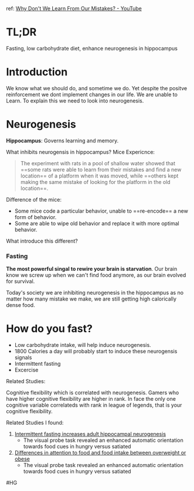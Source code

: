 ref: [Why Don't We Learn From Our Mistakes? - YouTube](https://www.youtube.com/watch?v=EAjI3uwmDtU&ab_channel=HealthyGamerGG)

# TL;DR
Fasting, low carbohydrate diet, enhance neurogenesis in hippocampus

# Introduction

We know what we should do, and sometime we do. Yet despite the positve reinforcement we dont implement changes in our life. We are unable to Learn. To explain this we need to look into neurogenesis.

# Neurogenesis
**Hippocampus**: Governs learning and memory.

What inhibits neurogensis in hippocampus?
Mice Expericnce:
> The experiment with rats in a pool of shallow water showed that ==some rats were able to learn from their mistakes and find a new location== of a platform when it was moved, while ==others kept making the same mistake of looking for the platform in the old location==.

Difference of the mice:
- Some mice code a particular behavior, unable to ==re-encode== a new form of behavior.
- Some are able to wipe old behavior and replace it with more optimal behavior.

What introduce this different?
### Fasting

**The most powerful singal to rewire your brain is starvation**. Our brain know we screw up when we can't find food anymore, as our brain evolved for survival. 

Today's society we are inhibiting neurogenesis in the hippocampus as no matter how many mistake we make, we are still getting high calorically dense food.

# How do you fast?
- Low carbohydrate intake, will help induce neurogenesis.
- 1800 Calories a day will probably start to induce these neurogensis signals
- Intermittent fasting
- Excercise


Related Studies:

Cognitive flexibility which is correlated with neurogenesis.
Gamers who have higher cognitive flexibility are higher in rank.
In face the only one cognitive variable correlateds with rank in league of legends, that is your cognitive flexibility.

Related Studies I found:
1. [Intermittent fasting increases adult hippocampal neurogenesis](Intermittent%20fasting%20increases%20adult%20hippocampal%20neurogenesis.pdf)
	- The visual probe task revealed an enhanced automatic orientation towards food cues in hungry versus satiated
2. [Differences in attention to food and food intake between overweight or obese](Differences%20in%20attention%20to%20food%20and%20food%20intake%20between%20overweight%20or%20obese.pdf)
	- The visual probe task revealed an enhanced automatic orientation towards food cues in hungry versus satiated

#HG 

